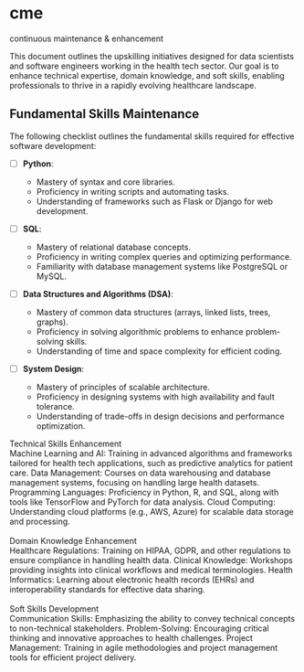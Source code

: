 # cme
continuous maintenance &amp; enhancement

This document outlines the upskilling initiatives designed for data scientists and software engineers working in the health tech sector. Our goal is to enhance technical expertise, domain knowledge, and soft skills, enabling professionals to thrive in a rapidly evolving healthcare landscape.

## Fundamental Skills Maintenance

The following checklist outlines the fundamental skills required for effective software development:

- [ ] **Python**: 
  - Mastery of syntax and core libraries.
  - Proficiency in writing scripts and automating tasks.
  - Understanding of frameworks such as Flask or Django for web development.

- [ ] **SQL**: 
  - Mastery of relational database concepts.
  - Proficiency in writing complex queries and optimizing performance.
  - Familiarity with database management systems like PostgreSQL or MySQL.

- [ ] **Data Structures and Algorithms (DSA)**: 
  - Mastery of common data structures (arrays, linked lists, trees, graphs).
  - Proficiency in solving algorithmic problems to enhance problem-solving skills.
  - Understanding of time and space complexity for efficient coding.

- [ ] **System Design**: 
  - Mastery of principles of scalable architecture.
  - Proficiency in designing systems with high availability and fault tolerance.
  - Understanding of trade-offs in design decisions and performance optimization.



Technical Skills Enhancement <br>
Machine Learning and AI: Training in advanced algorithms and frameworks tailored for health tech applications, such as predictive analytics for patient care.
Data Management: Courses on data warehousing and database management systems, focusing on handling large health datasets.
Programming Languages: Proficiency in Python, R, and SQL, along with tools like TensorFlow and PyTorch for data analysis.
Cloud Computing: Understanding cloud platforms (e.g., AWS, Azure) for scalable data storage and processing.
<br> <br>
Domain Knowledge Enhancement <br>
Healthcare Regulations: Training on HIPAA, GDPR, and other regulations to ensure compliance in handling health data.
Clinical Knowledge: Workshops providing insights into clinical workflows and medical terminologies.
Health Informatics: Learning about electronic health records (EHRs) and interoperability standards for effective data sharing.
<br> <br>
Soft Skills Development <br>
Communication Skills: Emphasizing the ability to convey technical concepts to non-technical stakeholders.
Problem-Solving: Encouraging critical thinking and innovative approaches to health challenges.
Project Management: Training in agile methodologies and project management tools for efficient project delivery.

